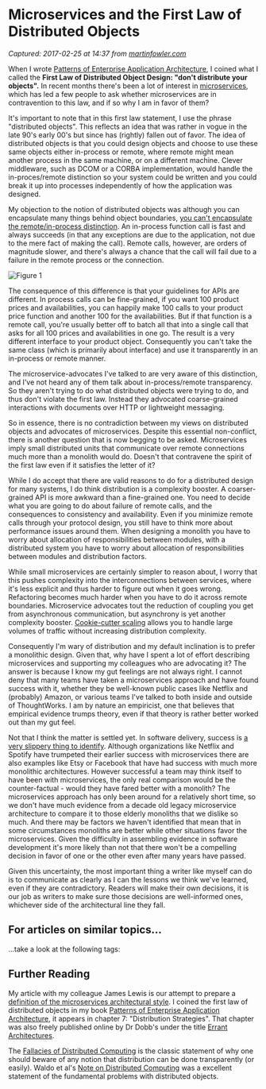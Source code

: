 # Microservices and the First Law of Distributed Objects

_Captured: 2017-02-25 at 14:37 from [martinfowler.com](https://martinfowler.com/articles/distributed-objects-microservices.html)_

When I wrote [Patterns of Enterprise Application Architecture](https://martinfowler.com/books/eaa.html), I coined what I called the **First Law of Distributed Object Design: "don't distribute your objects".** In recent months there's been a lot of interest in [microservices](https://martinfowler.com/articles/microservices.html), which has led a few people to ask whether microservices are in contravention to this law, and if so why I am in favor of them?

It's important to note that in this first law statement, I use the phrase "distributed objects". This reflects an idea that was rather in vogue in the late 90's early 00's but since has (rightly) fallen out of favor. The idea of distributed objects is that you could design objects and choose to use these same objects either in-process or remote, where remote might mean another process in the same machine, or on a different machine. Clever middleware, such as DCOM or a CORBA implementation, would handle the in-proces/remote distinction so your system could be written and you could break it up into processes independently of how the application was designed.

My objection to the notion of distributed objects was although you can encapsulate many things behind object boundaries, [you can't encapsulate the remote/in-process distinction](http://www.rgoarchitects.com/Files/fallacies.pdf). An in-process function call is fast and always succeeds (in that any exceptions are due to the application, not due to the mere fact of making the call). Remote calls, however, are orders of magnitude slower, and there's always a chance that the call will fail due to a failure in the remote process or the connection.

![Figure 1](https://martinfowler.com/articles/images/distributed-objects-microservices/local-remote.png)

The consequence of this difference is that your guidelines for APIs are different. In process calls can be fine-grained, if you want 100 product prices and availabilities, you can happily make 100 calls to your product price function and another 100 for the availabilities. But if that function is a remote call, you're usually better off to batch all that into a single call that asks for all 100 prices and availabilities in one go. The result is a very different interface to your product object. Consequently you can't take the same class (which is primarily about interface) and use it transparently in an in-process or remote manner.

The microservice-advocates I've talked to are very aware of this distinction, and I've not heard any of them talk about in-process/remote transparency. So they aren't trying to do what distributed objects were trying to do, and thus don't violate the first law. Instead they advocated coarse-grained interactions with documents over HTTP or lightweight messaging.

So in essence, there is no contradiction between my views on distributed objects and advocates of microservices. Despite this essential non-conflict, there is another question that is now begging to be asked. Microservices imply small distributed units that communicate over remote connections much more than a monolith would do. Doesn't that contravene the spirit of the first law even if it satisfies the letter of it?

While I do accept that there are valid reasons to do for a distributed design for many systems, I do think distribution is a complexity booster. A coarser-grained API is more awkward than a fine-grained one. You need to decide what you are going to do about failure of remote calls, and the consequences to consistency and availability. Even if you minimize remote calls through your protocol design, you still have to think more about performance issues around them. When designing a monolith you have to worry about allocation of responsibilities between modules, with a distributed system you have to worry about allocation of responsibilities between modules and distribution factors.

While small microservices are certainly simpler to reason about, I worry that this pushes complexity into the interconnections between services, where it's less explicit and thus harder to figure out when it goes wrong. Refactoring becomes much harder when you have to do it across remote boundaries. Microservice advocates tout the reduction of coupling you get from asynchronous communication, but asynchrony is yet another complexity booster. [Cookie-cutter scaling](http://paulhammant.com/2011/11/29/cookie-cutter-scaling/) allows you to handle large volumes of traffic without increasing distribution complexity.

Consequently I'm wary of distribution and my default inclination is to prefer a monolithic design. Given that, why have I spent a lot of effort describing microservices and supporting my colleagues who are advocating it? The answer is because I know my gut feelings are not always right. I cannot deny that many teams have taken a microservices approach and have found success with it, whether they be well-known public cases like Netflix and (probably) Amazon, or various teams I've talked to both inside and outside of ThoughtWorks. I am by nature an empiricist, one that believes that empirical evidence trumps theory, even if that theory is rather better worked out than my gut feel.

Not that I think the matter is settled yet. In software delivery, success is [a very slippery thing to identify](https://martinfowler.com/bliki/WhatIsFailure.html). Although organizations like Netflix and Spotify have trumpeted their earlier success with microservices there are also examples like Etsy or Facebook that have had success with much more monolithic architectures. However successful a team may think itself to have been with microservices, the only real comparison would be the counter-factual - would they have fared better with a monolith? The microservices approach has only been around for a relatively short time, so we don't have much evidence from a decade old legacy microservice architecture to compare it to those elderly monoliths that we dislike so much. And there may be factors we haven't identified that mean that in some circumstances monoliths are better while other situations favor the microservices. Given the difficulty in assembling evidence in software development it's more likely than not that there won't be a compelling decision in favor of one or the other even after many years have passed.

Given this uncertainty, the most important thing a writer like myself can do is to communicate as clearly as I can the lessons we think we've learned, even if they are contradictory. Readers will make their own decisions, it is our job as writers to make sure those decisions are well-informed ones, whichever side of the architectural line they fall.

## For articles on similar topics…

…take a look at the following tags:

## Further Reading

My article with my colleague James Lewis is our attempt to prepare a [definition of the microservices architectural style](https://martinfowler.com/articles/microservices.html). I coined the first law of distributed objects in my book [Patterns of Enterprise Application Architecture](https://martinfowler.com/books/eaa.html), it appears in chapter 7: "Distribution Strategies". That chapter was also freely published online by Dr Dobb's under the title [Errant Architectures](http://www.drdobbs.com/errant-architectures/184414966).

The [Fallacies of Distributed Computing](http://www.rgoarchitects.com/Files/fallacies.pdf) is the classic statement of why one should beware of any notion that distribution can be done transparently (or easily). Waldo et al's [Note on Distributed Computing](http://scholar.harvard.edu/waldo/publications/note-distributed-computing) was a excellent statement of the fundamental problems with distributed objects.
